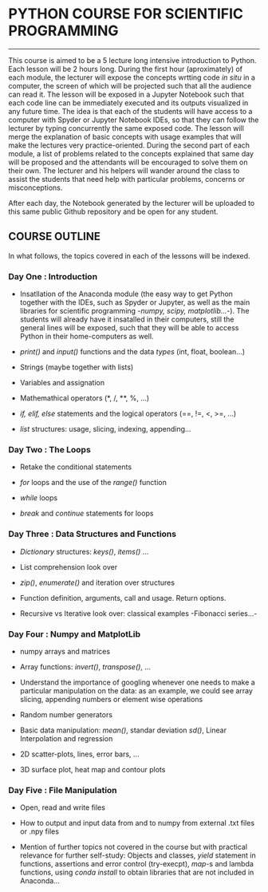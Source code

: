 # PYTHON COURSE FOR SCIENTIFIC PROGRAMMING  
-----------------------------------------------

This course is aimed to be a 5 lecture long intensive introduction to Python. Each lesson will be 2 hours long. During the first hour (aproximately) of each module, the lecturer will expose the concepts wrtting code *in situ* in a computer, the screen of which will be projected such that all the audience can read it. The lesson will be exposed in a Jupyter Notebook such that each code line can be immediately executed and its outputs visualized in any future time. The idea is that each of the students will have access to a computer with Spyder or Jupyter Notebook IDEs, so that they can follow the lecturer by typing concurrently the same exposed code. The lesson will merge the explanation of basic concepts with usage examples that will make the lectures very practice-oriented. During the second part of each module, a list of problems related to the concepts explained that same day will be proposed and the attendants will be encouraged to solve them on their own. The lecturer and his helpers will wander around the class to assist the students that need help with particular problems, concerns or misconceptions.

After each day, the Notebook generated by the lecturer will be uploaded to this same public Github repository and be open for any student.

## COURSE OUTLINE
In what follows, the topics covered in each of the lessons will be indexed.

### Day One : Introduction
- Insatllation of the Anaconda module (the easy way to get Python together with the IDEs, such as Spyder or Jupyter, as well as the main libraries for scientific programming -*numpy, scipy, matplotlib...*-). The students will already have it insatalled in their computers, still the general lines will be exposed, such that they will be able to access Python in their home-computers as well.

- *print()* and *input()* functions and the data *types* (int, float, boolean...)

- Strings (maybe together with lists)

- Variables and assignation

- Mathemathical operators (*, /, **, %, ...)

- *if, elif, else* statements and the logical operators (==, !=, <, >=, ...)

- *list* structures: usage, slicing, indexing, appending...

### Day Two : The Loops
- Retake the conditional statements  

- *for* loops and the use of the *range()* function

- *while* loops

- *break* and *continue* statements for loops


### Day Three : Data Structures and Functions
- *Dictionary* structures: *keys()*, *items()* ...

- List comprehension look over

- *zip()*, *enumerate()* and iteration over structures

- Function definition, arguments, call and usage. Return options.

- Recursive vs Iterative look over: classical examples -Fibonacci series...-

### Day Four : Numpy and MatplotLib
- numpy arrays and matrices

- Array functions: *invert()*, *transpose()*, ...

- Understand the importance of googling whenever one needs to make a particular manipulation on the data: as an example, we could see array slicing, appending numbers or element wise operations

- Random number generators

- Basic data manipulation: *mean()*, standar deviation *sd()*, Linear Interpolation and regression

- 2D scatter-plots, lines, error bars, ...

- 3D surface plot, heat map and contour plots

### Day Five : File Manipulation
- Open, read and write files

- How to output and input data from and to numpy from external .txt files or .npy files

- Mention of further topics not covered in the course but with practical relevance for further self-study: Objects and classes, *yield* statement in functions, assertions and error control (try-execpt), *map*-s and lambda functions, using *conda install* to obtain libraries that are not included in Anaconda...



